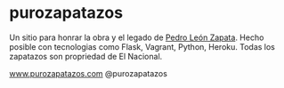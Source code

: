 # purozapatazos

Un sitio para honrar la obra y el legado de [Pedro León Zapata](http://www.purozapatazos.com/acerca/). Hecho posible con tecnologias como Flask, Vagrant, Python, Heroku. Todas los zapatazos son propriedad de El Nacional.

www.purozapatazos.com
@purozapatazos







